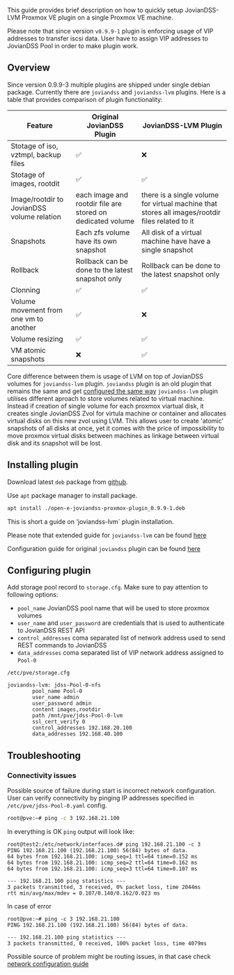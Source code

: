 This guide provides brief description on how to quickly setup JovianDSS-LVM Proxmox VE plugin on a single Proxmox VE machine.

Please note that since version `v0.9.9-1` plugin is enforcing usage of VIP addresses to transfer iscsi data.
User have to assign VIP addresses to JovianDSS Pool in order to make plugin work.



## Overview

Since version 0.9.9-3 multiple plugins are shipped under single debian package.
Currently there are `joviandss` and `joviandss-lvm` plugins.
Here is a table that provides comparison of plugin functionality:

| Feature                                    | Original JovianDSS Plugin         | JovianDSS-LVM Plugin                                                |
|--------------------------------------------|-----------------------------------|---------------------------------------------------------------------|
| Stotage of iso, vztmpl, backup files       | :white_check_mark:                | :x:                                                                 |
| Stotage of images, rootdit                 | :white_check_mark:                | :white_check_mark:                                                  |
| Image/rootdir to JovianDSS volume relation | each image and rootdir file are stored on dedicated volume | there is a single volume for virtual machine that stores all images/rootdir files related to it |
| Snapshots                                  | Each zfs volume have its own snapshot | All disk of a virtual machine have have a single snapshot                                |
| Rollback                                   | Rollback can be done to the latest snapshot only | Rollback can be done to the latest snapshot only     |
| Clonning                                   | :white_check_mark:                | :white_check_mark:                                                  |
| Volume movement from one vm to another     | :white_check_mark:                | :x:                                                                 |
| Volume resizing                            | :white_check_mark:                | :white_check_mark:                                                  |
| VM atomic snapshots                        | :x:                               | :white_check_mark:                                                  |


Core difference between them is usage of LVM on top of JovianDSS volumes for `joviandss-lvm` plugin.
`joviandss` plugin is an old plugin that remains the same and get [configured the same way](https://github.com/open-e/JovianDSS-Proxmox/docs/plugin-installation-and-configuration.md)
`joviandss-lvm` plugin utilises different aproach to store volumes related to virtual machine.
Instead if creation of single volume for each proxmox viartual disk, it creates single JovianDSS Zvol for virtula machine or container and allocates virtual disks on this new zvol using LVM.
This allows user to create 'atomic' snapshots of all disks at once, yet it comes with the price of impossibility to move proxmox virtual disks between machines as linkage between virtual disk and its snapshot will be lost.

## Installing plugin

Download latest `deb` package from [github](https://github.com/open-e/JovianDSS-Proxmox/releases).

Use `apt` package manager to install package.
```bash
apt install ./open-e-joviandss-proxmox-plugin_0.9.9-1.deb
```

This is short a guide on 'joviandss-lvm` plugin installation.

Please note that extended guide for `joviandss-lvm` can be found [here](https://github.com/open-e/JovianDSS-Proxmox/docs/joviandss-lvm-plugin-installation-and-configuration.md)

Configuration guide for original `joviandss` plugin can be found [here](https://github.com/open-e/JovianDSS-Proxmox/docs/plugin-installation-and-configuration.md)

## Configuring plugin

Add storage pool record to `storage.cfg`. 
Make sure to pay attention to following options:
- `pool_name` JovianDSS pool name that will be used to store proxmox volumes
- `user_name` and `user_password` are credentials that is used to authenticate to JovianDSS REST API 
- `control_addresses` coma separated list of network address used to send REST commands to JovianDSS
- `data_addresses` coma separated list of VIP network address assigned to `Pool-0`

`/etc/pve/storage.cfg` 

```
joviandss-lvm: jdss-Pool-0-nfs
        pool_name Pool-0
        user_name admin
        user_password admin
        content images,rootdir
        path /mnt/pve/jdss-Pool-0-lvm
        ssl_cert_verify 0
        control_addresses 192.168.20.100
        data_addresses 192.168.40.100
```


## Troubleshooting

### Connectivity issues
Possible source of failure during start is incorrect network configuration.
User can verify connectivity by pinging IP addresses specified in `/etc/pve/jdss-Pool-0.yaml` config.
```bash
root@pve:~# ping -c 3 192.168.21.100
```
In everything is OK `ping` output will look like:
```
root@test2:/etc/network/interfaces.d# ping 192.168.21.100 -c 3
PING 192.168.21.100 (192.168.21.100) 56(84) bytes of data.
64 bytes from 192.168.21.100: icmp_seq=1 ttl=64 time=0.152 ms
64 bytes from 192.168.21.100: icmp_seq=2 ttl=64 time=0.162 ms
64 bytes from 192.168.21.100: icmp_seq=3 ttl=64 time=0.107 ms

--- 192.168.21.100 ping statistics ---
3 packets transmitted, 3 received, 0% packet loss, time 2044ms
rtt min/avg/max/mdev = 0.107/0.140/0.162/0.023 ms

```
In case of error
```
root@pve:~# ping -c 3 192.168.21.100
PING 192.168.21.100 (192.168.21.100) 56(84) bytes of data.

--- 192.168.21.100 ping statistics ---
3 packets transmitted, 0 received, 100% packet loss, time 4079ms
```
Possible source of problem might be routing issues, in that case check [network configuration guide](https://github.com/open-e/JovianDSS-Proxmox/wiki/Network-configuration)

